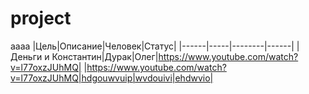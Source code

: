 # project
aaaa
|Цель|Описание|Человек|Статус|
|------|-----|--------|------|
|Деньги и Константин|Дурак|Олег|https://www.youtube.com/watch?v=l77oxzJUhMQ|
|https://www.youtube.com/watch?v=l77oxzJUhMQ|hdgouwvuip|wvdouivi|ehdwvio|
